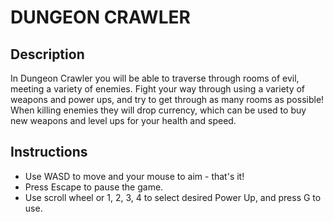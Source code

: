 # DUNGEON CRAWLER

## Description
In Dungeon Crawler you will be able to traverse through rooms of evil, meeting a variety of enemies. 
Fight your way through using a variety of weapons and power ups, and try to get through as many rooms as possible! 
When killing enemies they will drop currency, which can be used to buy new weapons and level ups for your health and speed.

## Instructions
- Use WASD to move and your mouse to aim - that's it!
- Press Escape to pause the game.
- Use scroll wheel or 1, 2, 3, 4 to select desired Power Up, and press G to use. 